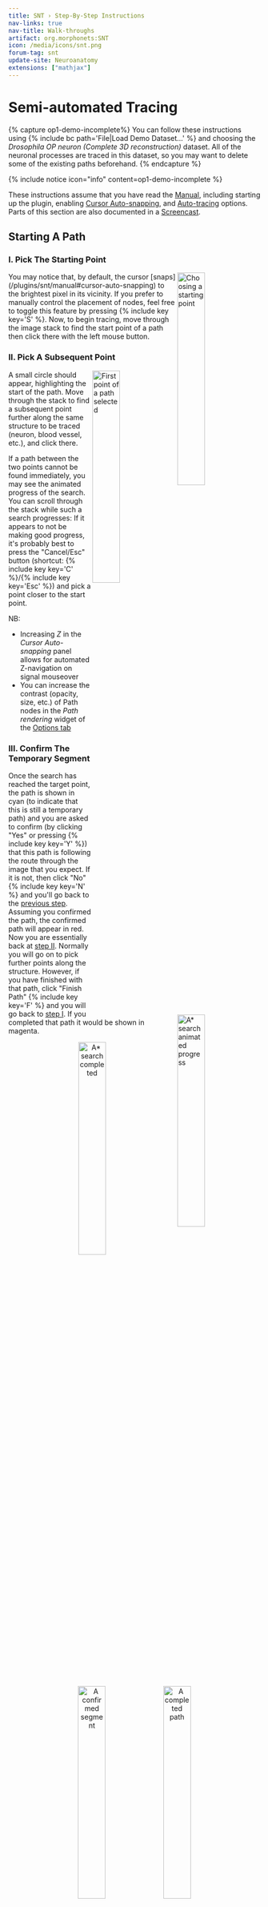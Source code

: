 ```yaml
---
title: SNT › Step-By-Step Instructions
nav-links: true
nav-title: Walk-throughs
artifact: org.morphonets:SNT
icon: /media/icons/snt.png
forum-tag: snt
update-site: Neuroanatomy
extensions: ["mathjax"]
---
```


# Semi-automated Tracing
{% capture op1-demo-incomplete%}
You can follow these instructions using {% include bc path='File|Load Demo Dataset...' %} and choosing the _Drosophila OP neuron (Complete 3D reconstruction)_ dataset. All of the neuronal processes are traced in this dataset, so you may want to delete some of the existing paths beforehand.
{% endcapture %}

{% include notice icon="info" content=op1-demo-incomplete %}

These instructions assume that you have read the [Manual](/plugins/snt/manual), including starting up the plugin, enabling [Cursor Auto-snapping](/plugins/snt/manual#cursor-auto-snapping), and [Auto-tracing](/plugins/snt/manual#auto-tracing) options. Parts of this section are also documented in a [Screencast](/plugins/snt/screencasts#introduction-to-tracing).

## Starting A Path

### I. Pick The Starting Point

<img align="right" src="/media/plugins/snt/snt-cropped-before-starting-2.png" title="Choosing a starting point" width="33%" alt="Choosing a starting point" />
You may notice that, by default, the cursor [snaps](/plugins/snt/manual#cursor-auto-snapping) to the brightest pixel in its vicinity. If you prefer to manually control the placement of nodes, feel free to toggle this feature by pressing {% include key key='S' %}. Now, to begin tracing, move through the image stack to find the start point of a path then click there with the left mouse button.

### II. Pick A Subsequent Point

<img align="right" src="/media/plugins/snt/snt-cropped-after-starting-2.png" title="First point of a path selected" width="33%" alt="First point of a path selected" />
A small circle should appear, highlighting the start of the path. Move through the stack to find a subsequent point further along the same structure to be traced (neuron, blood vessel, etc.), and click there.

If a path between the two points cannot be found immediately, you may see the animated progress of the search. You can scroll through the stack while such a search progresses: If it appears to not be making good progress, it's probably best to press the "Cancel/Esc" button (shortcut: {% include key key='C' %}/{% include key key='Esc' %}) and pick a point closer to the start point.
<img align="right" src="/media/plugins/snt/snt-cropped-mid-tracing-2.png" title="A* search animated progress" width="33%" alt="A* search animated progress" />

NB:
- Increasing *Z* in the *Cursor Auto-snapping* panel allows for automated Z-navigation on signal mouseover
- You can increase the contrast (opacity, size, etc.) of Path nodes in the _Path rendering_ widget of the [Options tab](/plugins/snt/manual#options-tab)


### III. Confirm The Temporary Segment

Once the search has reached the target point, the path is shown in cyan (to indicate that this is still a temporary path) and you are asked to confirm (by clicking "Yes" or pressing {% include key key='Y' %}) that this path is following the route through the image that you expect. If it is not, then click "No" {% include key key='N' %} and you'll go back to the [previous step](#ii-pick-a-subsequent-point). Assuming you confirmed the path, the confirmed path will appear in red. Now you are essentially back at [step II](#ii-pick-a-subsequent-point). Normally you will go on to pick further points along the structure. However, if you have finished with that path, click "Finish Path" {% include key key='F' %} and you will go back to [step I](#i-pick-a-start-point). If you completed that path it would be shown in magenta.

<div align="center">
  <img src="/media/plugins/snt/snt-cropped-confirmation-2.png" title="A* search completed" width="33%" alt="A* search completed" />
  <img src="/media/plugins/snt/snt-cropped-confirmed-2.png" title="A confirmed segment" width="33%" alt="A confirmed segment" />
  <img src="/media/plugins/snt/snt-cropped-completed-path-2.png" title="A completed path" width="33%" alt="A completed path" />
</div>

NB: Once you become familiarized with the software you may want to disable the confirmation of temporary segments in _Temporary Paths_ section of the [Options tab](/plugins/snt/manual#options-tab)


## Branching: Start A Path On An Existing Path

### I. Select The Path To Branch Off

<img align="right" src="/media/plugins/snt/snt-sb-selecting-by-g.gif" width="33%" title="Holding &#39;G&#39; (Group paths around cursor) will select the closest path to the mouse pointer" >
To select the path you want to branch off from, you can either select it in the Path Manager, or press {% include key key='G' %} while the mouse pointer is near the path. When the path is first selected, it will be shown in the default green color. Note that you can also right-click on the image and choose _Select Paths by 2D ROI_ from the contextual menu: This will allow you to draw coarsely around the path of interest to activate it.

### II. Select The Fork Point

To force the start of the new path to be a branch of the selected path, hold down the {% include key keys='Alt|Shift' %} keys while you move the mouse to find the branch point under the red cross-hairs, now decorated with a "Fork Point" annotation. With {% include key keys='Alt|Shift' %} held down, click with the left mouse button. Finally, release the keys.
<img align="right" src="/media/plugins/snt/snt-sb-started-branch-2.png" title="A newly created fork point" width="33%" alt="A newly created fork point" />
NB:
- It is also possible to zoom into the branch point, right-click on the image and choose *Fork at Nearest Node* from the contextual menu
- The forking shortcut can also be simplified (_Temporary Paths_ section of the [Options tab](/plugins/snt/manual#options-tab))

### III. Extend The Path

From this point on, you can carry on adding nodes to the branched path as [above](#ii-pick-a-subsequent-point), i.e., Create a temporary path and confirm it. When you decide to complete the path you should see in the Path Manager that it has been recorded as a child of the existing path.

<div align="center">
  <img src="/media/plugins/snt/snt-sb-temporary-path-2.png" title="1) Temporary path branching-off" width="33%" alt="1) Temporary path branching-off" />
  <img src="/media/plugins/snt/snt-sb-confirmed-path-2.png" title="2) Temporary path confirmed" width="33%" alt="2) Temporary path confirmed" />
  <img src="/media/plugins/snt/snt-sb-completed-branch-2.png" title="3) Branched (child) path completed" width="33%" alt="3) Branched (child) path completed" />
</div>

## Joining: End A Path On An Existing Path

{::nomarkdown}

<table>
  <tbody>
    <tr style="background-color:white">
      <td>
        <p>Supposing you want the end of a path that you're tracing to join onto an existing path, you just use the same modifier key when selecting the end point of the last part of the path. To go into that in more detail, if you're halfway through tracing a path like [1]:</p>
      </td>
      <td>
        <figure>
          <img src="/media/plugins/snt/snt-ej-cropped-half-finished-2.png" title="[1] Unfinished join segment, in red - disconnected" width="350" alt="[1] Unfinished join segment, in red - disconnected">
          <figcaption aria-hidden="true">
            <span style="text-align:center;font-size:90%">[1] Unfinished join segment, in red - disconnected</span>
          </figcaption>
        </figure>
      </td>
    </tr>
    <tr style="background-color:white">
      <td>
        <p>... and you want the final part of that path to join up with the existing path running from the top-left to top-right of the image. First, select that path in the path list (or using the {% include key key='G' %} shortcut) as in [2]:</p>
      </td>
      <td>
        <figure>
          <img src="/media/plugins/snt/snt-ej-cropped-selected-destination-path-2.png" title="[2] Selected path to join to, in green" width="350" alt="[2] Selected path to join to, in green">
          <figcaption aria-hidden="true">
            <span style="text-align:center;font-size:90%">[2] Selected path to join to, in green</span>
          </figcaption>
        </figure>
      </td>
    </tr>
    <tr style="background-color:white">
      <td>
        <p>Now hold down {% include key keys='Alt|Shift' %} to restrict the endpoint to be a "join" on that existing path. Click (while still holding down the modifier keys) to start the search for that endpoint and make it join the existing path. If the search can find a path to the end point, the result should look like [3]:</p>
      </td>
      <td>
        <figure>
          <img src="/media/plugins/snt/snt-ej-cropped-end-join-created-2.png" title="[3] Connected path to join, unconfirmed" width="350" alt="[3] Connected path to join, unconfirmed">
          <figcaption aria-hidden="true">
            <span style="text-align:center;font-size:90%">[3] Connected path to join, unconfirmed</span>
          </figcaption>
        </figure>
      </td>
    </tr>
    <tr style="background-color:white">
      <td>
        <p>If you're happy with the result, confirming the temporary path will automatically complete the whole path, since if you're creating an end join there cannot be any more to the path. Note that the path list indicates that this new <em>Path (1)</em> ends on the existing <em>Path (0)</em>. The result will look like [4]:</p>
      </td>
      <td>
        <figure>
          <img src="/media/plugins/snt/snt-ej-cropped-path-completed-2.png" title="[4] Confirmed join" width="350" alt="[4] Confirmed join">
          <figcaption aria-hidden="true">
            <span style="text-align:center;font-size:90%">[4] Confirmed join</span>
          </figcaption>
        </figure>
      </td>
    </tr>
  </tbody>
</table>
{:/}

## Merging/Joining Paths

Two paths can be merged or joined in *Edit Mode*. To do so:

1. Select a path and enter *Edit Mode* (by right-clicking on the image canvas to access its [Contextual menu](/plugins/snt/manual#contextual-menu))
2. Activate the node to be merged by hovering over it
3. Select the second path by using the {% include key key='G' %} [shortcut](/plugins/snt/key-shortcuts) and activate the second merging node by hovering over it
4. Open the contextual menu and select the initial path from the *Connect To (Start Join)* / *Connect To (End Join)* menu.

If both nodes are terminal, the paths are merged together. Otherwise, one path will become a child of the other. Note that one of the nodes must be terminal, to ensure no loops are created.

<div align="center">
<img src='/media/plugins/snt/snt-edit-path-connect-to-step-1.png' width="20%" title='1) Select parent path and activate first join node'>
<img src='/media/plugins/snt/snt-edit-path-connect-to-step-2.png' width="20%" title='2) Select child path and activate second join node'>
<img src='/media/plugins/snt/snt-edit-path-connect-to-step-3.png' width="20%" title='3) Use contextual-menu option to connect child path to parent path'>
<img src='/media/plugins/snt/snt-edit-path-connect-to-result.png' width="20%" title='4) Joined result'>
</div>

## Tracing in the Legacy 3D Viewer

### I. Starting the Viewer

<img align="right" src="/media/plugins/snt/snt-3d-dialog.png" title="The legacy 3D Viewer remains a functional canvas" width="300px"/>

It remains possible to trace in the legacy 3D Viewer. To open it, select the *3D* menu tab in the SNT dialog and look for *Legacy 3D Viewer*. You will see 3 parameters:

- Select *New with image* from the *Viewer* drop-down menu (selecting *New without image* would only allow you to look at reconstructions without the underlying signal). Note that you can recycle existing viewers you may have open by choosing their window titles from the drop-down menu.

- Select the preferred rendering style from the *Mode* drop-down menu.

- Once you *Apply* the viewer choice, a prompt will appear asking you to choose the resampling factor for the image. Then, the viewer window will appear with the currently open image.
  
  <img align="right" src="/media/plugins/snt/snt-image-resampling-factor.png" title="Legacy 3D Viewer resampling prompt" width="300px"/>

### II. Tracing and Navigation

- **Selecting points for tracing** Select the *Wand tool* ({% include key key='W' %} [shortcut](/plugins/snt/key-shortcuts#legacy-3d-viewer)) in the main ImageJ toolbar and click over the region you want to trace. Tracing works the same way as in the 2.5D view, i.e., click somewhere in the image to create a starting point, then click further along the structure of interest to find a path between the two points, then confirm or deny the temporary segment as described [above](#Tracing). Similarly, branching occurs as [described for 2D canvas(es)](#branching-start-a-path-on-an-existing-path), by holding the {% include key keys='Alt|Shift' %} modifier.

<img  align="right" src="/media/plugins/snt/snt-legacy-3d-viewer.png" title="3D viewer showing OP_1.tif" width="300"/>

- **Rotation** Either use the *Hand tool* ({% include key key='H' %} [shortcut](/plugins/snt/key-shortcuts#legacy-3d-viewer)) tool and left-click while dragging the mouse or drag mouse while holding the scroll wheel

- **Translation** Hold {% include key key='Shift' %} and the scroll wheel while dragging the mouse.

- **Adjusting zoom depth** Scroll the mouse wheel.

Once you have selected each of these tools (Wand and Hand) once, you should be able to switch between them by pressing the {% include key key='Esc' %} key. See [Key Shortcuts](/plugins/snt/key-shortcuts#legacy-3d-viewer) for the list of all supported shortcuts. 

<div align="center">
<img align="center" src="/media/plugins/snt/fiji-toolbar-wand-and-hand-2.png" title="Tools used by the Legacy 3D Viewer"/>
</div>

## Accurate Point Placement
{% include notice icon="info" content=op1-demo-incomplete %}
<table>
  <tbody>
    <tr style="background-color:white">
      <td>
        <p>Accurate node placement requires <em>XY</em>, <em>ZY</em> and <em>XZ</em> views to be visible. You can do so at <a href="/plugins/snt/manual#startup-prompt">startup</a>, by making sure that <em>Default: XY, ZY and XZ views</em> is selected, or by clicking in <em>Display ZY/XZ Views</em> in the <a href="/plugins/snt/manual#options-tab">Options tab</a> if you have already started SNT.</p>
      </td>
      <td>
        <img src="/media/plugins/snt/snt-three-pane-view-enabled-startup-prompt.png" width="300">
      </td>
    </tr>
    <tr style="background-color:white">
      <td>
        <p>Find the approximate location of your start point by moving your mouse in the XY window, holding down {% include key key='Shift' %} to synchronize the view in the other panes.</p>
        <p>At this point, you should enable cursor <a href="/plugins/snt/manual#cursor-auto-snapping">auto-snapping</a> in the <a href="/plugins/snt/manual#main-tab">Main tab</a> using suitable parameters for your image. When this option is enabled, the cursor will automatically 'sniff' for local maxima and 'snap' to their average X,Y,Z position. The pixel that is most likely to be on a neurite is indicated by the red cross-hair cursor.</p>
      </td>
      <td>
        <img src="/media/plugins/snt/snt-accurate-point-placement-walkthrough-updated-1.png" width="300">
      </td>
    </tr>
    <tr style="background-color:white">
      <td>
        <p>When you press {% include key key='+' %} to zoom in, all the panes will zoom in on the point that the crosshair is over, so each time you press {% include key key='+' %}, make sure you move your mouse pointer over the neurite so that it's still over the structure of interest. You may want to adjust in the <a href="/plugins/snt/manual#views">Views</a> widget (<a href="/plugins/snt/manual#options-tab">Options tab</a>) whether all views should zoom synchronously.<br>
        At this point, you should adjust a suitable <a href="/plugins/snt/manual#cursor-auto-snapping">snapping neighborhood</a> both in XY (2D), and optionally Z (3D).</p>
        <p>Note that when Z-snapping is enabled, all views become synchronized,</p>
      </td>
      <td>
        <img src="/media/plugins/snt/snt-accurate-point-placement-walkthrough-updated-2.png" width="300">
      </td>
    </tr>
    <tr style="background-color:white">
      <td>
        <p>Locate the center of the structure to be clicked on. If <a href="/plugins/snt/manual#cursor-auto-snapping">cursor auto-snapping</a> is enabled, simply mouse over the structure, otherwise, try moving the mouse and scroll wheel in each of the panes (holding down {% include key key='Shift' %} so synchronize the views in all three panes). Note that you can toggle the cursor auto-snapping feature at will, by pressing the <a href="/plugins/snt/key-shortcuts">shortcut</a> {% include key key='S' %}. Also, note that you can "click" on the <a href="/plugins/snt/key-shortcuts#tracing">brightest voxel</a> of a voxel column, by pressing {% include key key='M' %}.</p>
        <p>When you're happy with the point under the crosshairs, left-click to start the path:</p>
      </td>
      <td>
        <img src="/media/plugins/snt/snt-accurate-point-placement-walkthrough-updated-3.png" width="300">
      </td>
    </tr>
    <tr style="background-color:white">
      <td>
        <p>Zoom out again with the {% include key key='-' %} key, and similarly zoom in on the next point you want to be on your path to place it precisely:</p>
      </td>
      <td>
        <img src="/media/plugins/snt/snt-accurate-point-placement-walkthrough-updated-4.png" width="300">
      </td>
    </tr>
    <tr style="background-color:white">
      <td>
        <p>The path along the neuron may not follow the center line perfectly:</p>
      </td>
      <td>
        <img src="/media/plugins/snt/snt-accurate-point-placement-walkthrough-updated-5.png" width="300">
      </td>
    </tr>
    <tr style="background-color:white">
      <td>
        <p>... but you can later improve that with the {% include bc path='Refine/Fit|Fit Path...'%} option in the <a href="/plugins/snt/manual#path-manager">Path Manager</a>, which tries to align the path to the midline of the structure to sub-voxel accuracy:</p>
      </td>
      <td>
        <img src="/media/plugins/snt/snt-accurate-point-placement-walkthrough-updated-6.png" width="300">
      </td>
    </tr>
  </tbody>
</table>

# Full-automated Tracing

# Spine/Varicosity Analysis
{% capture spines-demo%}
You can follow these instructions using {% include bc path='File|Load Demo Dataset...' %} and choosing the _L-systems fractal (Toy neuron)_ dataset, as it contains pre-placed multi-point ROIs emulating markers for dendritic spines.
{% endcapture %}
{% include notice icon="info" content=spines-demo %}

This type of analysis uses (manually placed) multi-Point ROIs along paths as markers for neurite features such dendritic spines or axonal varicosities. Currently only counts and densities are supported. A typical workflow would proceed as follows.

 1. Right-click on the image being traced and choose _Pause SNT_ from the contextual menu
 2. Click over the features to be counted. Point placement may not need to be accurate, but with 3D images points should be placed on the same plane (Z-plane) the feature being counted
 3. Once you have placed all the points, select the Path(s) associated with the features (or select none, if all Paths are to be considered) and run Path Manager's {% include bc path='Analyze|Spine/Varicosity Utilities|Extract Counts from Multi-point ROIs...' %}. The dialog allows you to specify:
   
    - **Source of Multi-point ROI(s)** The location of the markers. Particularly useful if the ROIs are being generated programmatically and stored in the ROI Manager
   
    - **Max. association distance** The maximum allowed distance between a point and its path in physical units. This option is ignored if set to -1 (the default). This works as follows: for every point ROI, the closest path node is identified. ROI is only considered to be associated with Path if its distance to the closest path node is less than or equal to _Max. association distance_.
   
    - **Add extracted counts to ROI Manager** Generates new ROIs from the assigned counts and adds them to the ROI Manager. This allows you to validate the extraction and ensure the assignments are correct, as each ROI gets tagged by its associated Path.

NB:

- Point ROIs can also be generated programmatically or in a semi-automated way, e.g.:
  - Create a freehand area ROI around the path(s) of interest
  - Run ImageJ's {% include bc path='Process|Find Maxima...' %}. Detection will be restricted to freehand selection

- SNT only keeps a tally of the features being counted and location of ROIs are not saved in .traces files so you may want to save the multi-point ROis for future reference

- ImageJ has several ways to expedite handling of multi-point ROIs:
  - Click on a point and drag to move it
  - Alt-click on a point to delete it
  - To delete multiple points, create an area selection while holding down {% include key key='alt' %}
  - Use {% include bc path='Edit|Selection|Select None' %} to delete a multi-point selection
  - Use {% include bc path='Edit|Selection|Restore Selection' %} to restore a deleted multi-point selection
  - Double-click on the Multi-point tool in the ImageJ toolbar for further options


# Time-lapse analysis
{% capture timelapse-demo%}
You can follow these instructions using {% include bc path='File|Load Demo Dataset...' %} and choosing the _Hippocampal neuron (DIC timelapse)_ dataset: It features a timelapse video of a cultured neuron in which neurites have been traced across time.
{% endcapture %}
{% include notice icon="info" content=timelapse-demo %}

1. Specify the first time-point to be traced using the [Data Source](/plugins/snt/manual#options-tab) widget.
2. Trace the path of interest
3. Repeat 1. and 2. for all the frames to be traced
4. Run Path Manager's {% include bc path='Analyze|Time-lapse Utilities|Match Path(s) Across Time...' %}. The dialog allows you match paths in the same time-series, by specifying several criteria:

    - **Time points** Only paths associated with these time-points (frames) will be considered for matching. Range(s) (e.g. <tt>2-14</tt>), and comma-separated list(s) (e.g. <tt>1,3,20,22</tt>) are accepted. Leave empty or type <tt>all</tt> to consider all frames

    - **Matching criteria** These are a series of conditions that matching paths must fulfill. Some require no further adjustments (e.g., _channel_, _path order_, _type tag_, _color tag_) while others (described below) have configurable settings. Criteria can be combined E.g., if _channel_ and _type tag_ are selected, paths need to share the same channel and the same type tag ('Axon', 'Dendrite', etc.) to be matched. 

       The criteria with configurable settings are perhaps the most commonly used:

      - **Starting node location** If selected, matching paths need to share a common origin (starting node) in terms of (X, Y, Z) coordinates. Sample movement and focus drift are common during time-lapse sequences. To account for this, it is possible to specify a (X, Y, Z) 'motion-shift' neighborhood: Paths that originate within this neighborhood (in spatially calibrated units) are considered to share the same starting node location

      - **Custom tag** If selected, matching paths need to share the specified (case sensitive) tag. A regex pattern can also be specified

5. Once paths have been matched across the time-lapse future analysis becomes simplified. {% include bc path='Analyze|Time-lapse Utilities|Time Profile...' %} can be used to e.g. plot growth across time. {% include bc path='Time Profile...' %} includes the following options:

      - **Metric** the measurement to be profiled across time

      - **Grouping strategy** Typically this would be set to _Matched path(s) across time_ to reflect the matching performed in 4. However, if there are many short-lived neurites (i.e., only visible in few frames) it may be beneficial to choose  _Matched path(s) across time (≥2 time-points)_. This will only consider paths present in two or more frames. A _no grouping_ strategy is also available for cases where step 4 was skipped.

      - **Output** Whether a plot, a table or both should be created


# Filling
{% capture op1-demo-full%}
You can follow these instructions using {% include bc path='File|Load Demo Dataset...' %} and choosing the _Drosophila OP neuron (Complete 3D reconstruction)_ dataset.
{% endcapture %}
{% include notice icon="info" content=op1-demo-full %}
<img align="right" src="/media/plugins/snt/fill-manager-v420.png" title="Fill Manager (v4.2.0)." width="275" />
Paths can be "filled out" to volumes, i.e., converted into 3D images that can be used to improve the visualization of the shape of a neuron beyond what can be seen from traced center-lines, and/or subsequent image processing routines. The filling algorithm uses the center-line path coordinates as seeds in a 'signal search' that expands along neurites to encapsulate the neurite in 3D. The result can be exported as different types of images, including distance maps, binary masks or labeled image.

Fillings are controlled by the Fill Manager and share many of the same properties of auto-tracing:

- Fillings can be performed on the main image or secondary tracing layer

- The same cost function used in auto-tracing is used for filling

- Fillings will be more accurate once SNT is aware of properties of the image being traced, so before filling imported paths you may need to re-trace a representative neurite (you can discard the result)


### I. Starting the Fill

First, select the one or more paths that you want to fill out from in the Path Manager and select {% include bc path="Fill|Fill Out..." %} in the Path Manager (or select none if you want to fill all of the existing paths). Once the filling starts, you should be able to see a thick green surround the path while scrolling through the 3D stack:

The filler continues to explore the image until you click "Pause" or "Stop" in the dialog, or until all the image has been fully explored. However, the fill which is shown only includes those points up to a certain threshold distance from the path. Note that this "distance" doesn't mean a real physical distance, but instead a 'likelihood-distance': a measure which takes into account the intensity values of the pixels which must be passed through when moving away from the path. Information about the current threshold and the progress of the search is shown in the dialog. Note that if your image is rather small, the entire image may be fully explored before you have time to interact with prompt.
<img align="right" src="/media/plugins/snt/snt-initial-filling-2.png" title="A few seconds after selecting 'Fill Out...' with 1 path selected" width="350" />
The "Cursor position:" state under "Search Status" is updated as you move your mouse over the image. If the point under the mouse has been reached by the search then it will show you that point's distance from the path. Otherwise, it will read "Not reached by search yet". 

The _Search status_ shows your current threshold distance: so if this is set to 0.2 then that means that all points less than 0.2 from the path are included in the fill (and highlighted in green in the image). The "Max. explored distance:" shows the maximum distance from the path that has been completely explored.

### II.Adjusting the Fill Threshold

You can change the fill threshold in one of three ways:

- Clicking on a point in the image that has been reached by the search (This is the most intuitive way of altering the threshold). It may be helpful to disable the "Enable Snapping within: XY-Z" feature for the cursor while doing this

- Manually changing the threshold in the "Specify manually:" input box and clicking the "Apply" button beside it.

- Clicking the "Use explored maximum" button below the threshold input box and click "Apply", which sets the threshold to the maximum explored distance (the value shown in "Max. explored distance:" under the "Search Status" dialog).

We will assume that you want to use the first of these approaches:

- It is difficult to set the threshold accurately from the image unless you zoom in, so first zoom on part of the path that you want to set the threshold for.

- Since the solid green fill obscures the intensity value of the points in the fill, you may want to activate the _Transparent overlay_ checkbox. Note that this _could_ slow down filling, although the performance hit is usually negligible. 

- As you can see in the middle image, the threshold is set too far from the path, since there are many background voxels under the green fill, as well as voxels on different paths than those of interest. Experiment with clicking on different locations closer to the path in order to adjust the threshold until you are satisfied with thr result. You might end up with something like the rightmost image:

<div align="center">
  <img src="/media/plugins/snt/snt-zoomed-filling-2.png" title="Fill, opaque" width="250" alt="Fill, opaque" />
  <img src="/media/plugins/snt/snt-transparent-filling-2.png" title="Fill, with 'Transparent overlay' on" width="250" alt="Fill, with 'Transparent overlay' on" />
  <img src="/media/plugins/snt/snt-refined-filling-2.png" title="Fill, refined" width="250" alt="Fill, refined" />
</div>

### III. Completing the Fill

If the search is still active, you might as well click "Pause" so halt exploration of the image. Then you can either:

- Save the fill (which will add it to the fill list) by clicking "Store"

- Discard the fill by either clicking "Cancel/Discard" while filling is in progress or, if you stashed the fill, select it in the fill list and click "Delete"

### IV. Exporting 

- The "Export" button provides several export options, including:

  - Binary mask: Only the points in the fill are preserved under a constant value. This is useful to e.g., mask out structures outside the neuron being traced, or to train a [Weka model](/plugins/tws)

  - Grayscale: Only the points in the fill are preserved under the original pixel intensities. This is useful to e.g., render the structure in the [legacy 3D Viewer](/plugins/3d-viewer) or [sciview](/plugins/sciview) to do a surface rendering of the neuron.

  - Labels: Each fill gets assigned a unique pixel value, so that all paths are distinguishable from each other.

  - Annotated Distance map: Points along the fill are assigned the _explored distance_ as described earlier. Useful for debugging and/or perusing the fill operation

<div align="center">
  <img src="/media/plugins/snt/filling-output-examples.png" title="Fill Manager export options" width="850" />
</div>

{% capture text%}
Currently, only the output images/CSV summary of fills can be exported. TRACES files contain only the search parameters of fill operations which allows SNT to recapitulate the search. No information on fills is stored in [SWC files](/plugins/snt/faq#in-which-format-should-i-save-my-tracings-traces-or-swc).
{% endcapture %}
{% include notice icon="info" content=text %}

# Generating *Filtered Images* in Bulk

This section describes how to generate [Filtered Images](/plugins/snt/manual#tracing-on-secondary-image-layer) outside SNT in bulk. The easiest way to process multiple images is to 1) record a macro that processes a single image, then 2) wrap it in a loop to iterate over all files in a directory. For example, using IJ1 macro language:

{% highlight javascript %}
d = getDirectory("Select a directory");
files = getFileList(d);
extension = ".tif";

for( i = 0; i < files.length; ++i ) {
    filename = files[i];
    if( endsWith(filename,extension) ) {
        l = lengthOf(filename);
        el = lengthOf(extension);
        basename = substring(filename,0,l-el);
        expected_window_name = "result";
        output_filename = d + File.separator + basename + ".tubes.tif";
        open(filename);
        run("Gaussian Blur...", "sigma=2 scaled stack"); // processing step here
        selectWindow(expected_window_name);
        saveAs("Tiff", output_filename);
    }
}
{% endhighlight %}

The same process can be accomplished more completely in a script using [ImageJ Ops](/libs/imagej-ops). For example, in Jython:

{% include code org='morphonets' repo='SNT' branch='master' path='src/main/resources/script_templates/Neuroanatomy/Batch/Filter_Multiple_Images.py' label='Filter Multiple Images (Python)' %}
